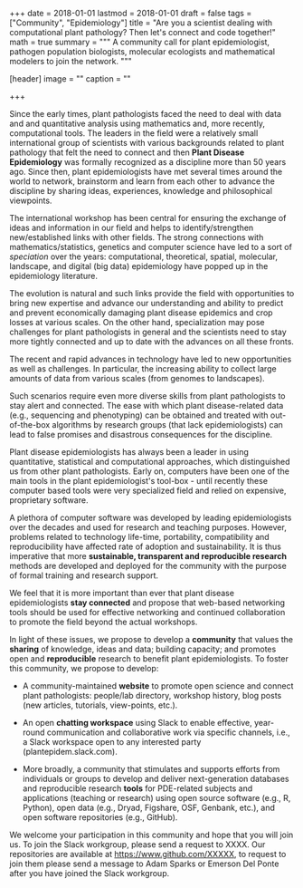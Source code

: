 +++
date = 2018-01-01
lastmod = 2018-01-01
draft = false
tags = ["Community", "Epidemiology"]
title = "Are you a scientist dealing with computational plant pathology? Then let's connect and code together!"
math = true
summary = """
A community call for plant epidemiologist, pathogen population biologists, molecular ecologists and mathematical modelers to join the network.
"""

[header]
image = ""
caption = ""

+++

Since the early times, plant pathologists faced the need to deal with data and and quantitative analysis using mathematics and, more recently, computational tools. The leaders in the field were a relatively small international group of scientists with various backgrounds related to plant pathology that felt the need to connect and then **Plant Disease Epidemiology** was formally recognized as a discipline more than 50 years ago.  Since then, plant epidemiologists have met several times around the world to network, brainstorm and learn from each other to advance the discipline by sharing ideas, experiences, knowledge and philosophical viewpoints. 

The international workshop has been central for ensuring the exchange of ideas and information in our field and helps to identify/strengthen new/established links with other fields. The strong connections with mathematics/statistics, genetics and computer science have led to a sort of *speciation* over the years: computational, theoretical, spatial, molecular, landscape, and digital (big data) epidemiology have popped up in the epidemiology literature. 

The evolution is natural and such links provide the field with opportunities to bring new expertise and advance our understanding and ability to predict and prevent economically damaging plant disease epidemics and crop losses at various scales. On the other hand, specialization may pose challenges for plant pathologists in general and the scientists need to stay more tightly connected and up to date with the advances on all these fronts. 

The recent and rapid  advances in technology have led to new opportunities as well as challenges. In particular, the increasing ability to collect large amounts of data from various scales (from genomes to landscapes). 

Such scenarios require even more diverse skills from plant pathologists to stay alert and connected. The ease with which plant disease-related data (e.g., sequencing and phenotyping) can be obtained and treated with out-of-the-box algorithms by research groups (that lack epidemiologists) can lead to false promises and disastrous consequences for the discipline.

Plant disease epidemiologists has always been a leader in using quantitative, statistical and computational approaches, which distinguished us from other plant pathologists. Early on, computers have been one of the main tools in the plant epidemiologist's tool-box - until recently these computer based tools were very specialized field and relied on expensive,  proprietary software. 

A plethora of computer software  was developed by leading epidemiologists over the decades and used for research and teaching purposes. However, problems related to technology life-time, portability, compatibility and reproducibility have affected rate of adoption and sustainability. It is thus imperative that more **sustainable, transparent and reproducible research** methods are developed and deployed for the community with the purpose of formal training and research support.

We feel that it is more important than ever that plant disease epidemiologists **stay connected** and propose that web-based networking tools should be used for effective networking and continued collaboration to promote the field beyond the actual workshops.

In light of these issues, we propose to develop a **community** that values the **sharing** of knowledge, ideas and data; building capacity; and promotes open and **reproducible** research to benefit plant epidemiologists. To foster this community, we propose to develop:  
 
- A community-maintained **website** to promote open science and connect plant pathologists: people/lab directory, workshop history, blog posts (new articles, tutorials, view-points, etc.). 

- An open **chatting workspace** using Slack to enable effective, year-round communication and collaborative work via specific channels, i.e., a Slack workspace open to any interested party (plantepidem.slack.com).

- More broadly, a community that stimulates and supports efforts from individuals or groups to develop and deliver next-generation databases and reproducible research **tools** for PDE-related subjects and applications (teaching or research) using open source software (e.g., R, Python), open data (e.g., Dryad, Figshare, OSF, Genbank, etc.), and open software repositories (e.g., GitHub).

We welcome your participation in this community and hope that you will join us. To join the Slack workgroup, please send a request to XXXX. Our repositories are available at https://www.github.com/XXXXX, to request to join them please send a message to Adam Sparks or Emerson Del Ponte after you have joined the Slack workgroup.
